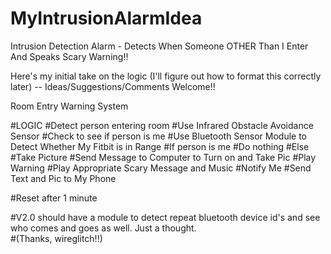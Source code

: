 <script src="https://cdn.rawgit.com/google/code-prettify/master/loader/run_prettify.js"></script>

# MyIntrusionAlarmIdea

Intrusion Detection Alarm - Detects When Someone OTHER Than I Enter And Speaks Scary Warning!!

Here's my initial take on the logic (I'll figure out how to format this correctly later) -- Ideas/Suggestions/Comments Welcome!!

Room Entry Warning System

#LOGIC
#Detect person entering room
	#Use Infrared Obstacle Avoidance Sensor
#Check to see if person is me
	#Use Bluetooth Sensor Module to Detect Whether My Fitbit is in Range
#If person is me
	#Do nothing
#Else
	#Take Picture
		#Send Message to Computer to Turn on and Take Pic
	#Play Warning
		#Play Appropriate Scary Message and Music
	#Notify Me
		#Send Text and Pic to My Phone

#Reset after 1 minute

#V2.0 should have a module to detect repeat bluetooth device id's and see who comes and goes as well. Just a thought.  
#(Thanks, wireglitch!!)

